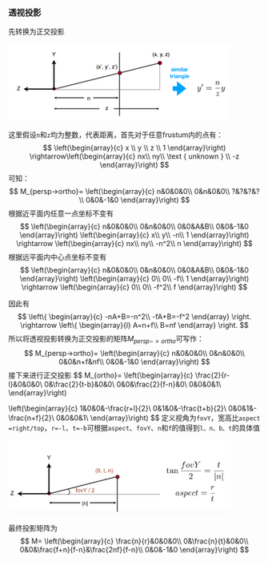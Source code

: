 

### **透视投影**

先转换为正交投影

 <img src="./assets/image-20250328163118457.png" alt="image-20250328163118457" style="zoom:50%;" />

这里假设`n`和`z`均为整数，代表距离，首先对于任意frustum内的点有：
$$
\left(\begin{array}{c}
x \\
y \\
z \\
1
\end{array}\right) \rightarrow\left(\begin{array}{c}
nx\\
ny\\
\text { unknown } \\
-z
\end{array}\right)
$$
可知：
$$
M_{persp->ortho}=
\left(\begin{array}{c}
n&0&0&0\\
0&n&0&0\\
?&?&?&?\\
0&0&-1&0
\end{array}\right)
$$
根据近平面内任意一点坐标不变有
$$
\left(\begin{array}{c}
n&0&0&0\\
0&n&0&0\\
0&0&A&B\\
0&0&-1&0
\end{array}\right)
\left(\begin{array}{c}
x\\
y\\
-n\\
1
\end{array}\right) \rightarrow
\left(\begin{array}{c}
nx\\
ny\\
-n^2\\
n
\end{array}\right)
$$
根据远平面内中心点坐标不变有
$$
\left(\begin{array}{c}
n&0&0&0\\
0&n&0&0\\
0&0&A&B\\
0&0&-1&0
\end{array}\right)
\left(\begin{array}{c}
0\\
0\\
-f\\
1
\end{array}\right) \rightarrow
\left(\begin{array}{c}
0\\
0\\
-f^2\\
f
\end{array}\right)
$$


因此有
$$
\left\{
\begin{array}{c}
-nA+B=-n^2\\
-fA+B=-f^2
\end{array}
\right.
\rightarrow
\left\{
\begin{array}{l}
A=n+f\\
B=nf
\end{array}
\right.
$$
所以将透视投影转换为正交投影的矩阵$M_{persp->ortho}$可写作：
$$
M_{persp->ortho}=
\left(\begin{array}{c}
n&0&0&0\\
0&n&0&0\\
0&0&n+f&nf\\
0&0&-1&0
\end{array}\right)
$$
接下来进行正交投影 
$$
M_{ortho}=
\left(\begin{array}{c}
\frac{2}{r-l}&0&0&0\\
0&\frac{2}{t-b}&0&0\\
0&0&\frac{2}{f-n}&0\\
0&0&0&1\\
\end{array}\right)

\left(\begin{array}{c}
1&0&0&-\frac{r+l}{2}\\
0&1&0&-\frac{t+b}{2}\\
0&0&1&-\frac{n+f}{2}\\
0&0&0&1\\
\end{array}\right)
$$
定义视角为`fovY`，宽高比`aspect =right/top`，`r=-l`、`t=-b`可根据`aspect`、`fovY`、`n`和`f`的值得到`l、n、b、t`的具体值

 <img src="./assets/image-20250328175746664.png" alt="image-20250328175746664" style="zoom: 67%;" />

最终投影矩阵为
$$
M=
\left(\begin{array}{c}
\frac{n}{r}&0&0&0\\
0&\frac{n}{t}&0&0\\
0&0&\frac{f+n}{f-n}&\frac{2nf}{f-n}\\
0&0&-1&0
\end{array}\right)
$$
